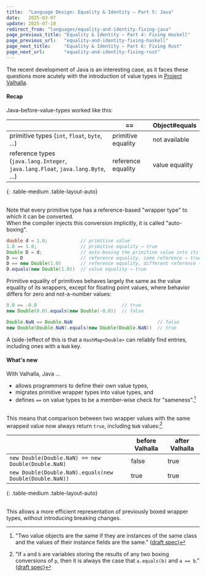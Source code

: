 ```yaml
---
title:  "Language Design: Equality & Identity – Part 5: Java"
date:   2025-03-07
update: 2025-07-10
redirect_from: "languages/equality-and-identity-fixing-java"
page_previous_title: "Equality & Identity – Part 4: Fixing Haskell"
page_previous_url:   "equality-and-identity-fixing-haskell"
page_next_title:     "Equality & Identity – Part 6: Fixing Rust"
page_next_url:       "equality-and-identity-fixing-rust"
---
```


The recent development of Java is an interesting case, as it faces these questions more acutely with the introduction
of value types in [Project Valhalla](https://en.wikipedia.org/wiki/Project_Valhalla_(Java_language)).

#### Recap

Java-before-value-types worked like this:

|                                                                                 | ==                 | Object#equals  |
|---------------------------------------------------------------------------------|--------------------|----------------|
| primitive types (`int`, `float`, `byte`, ...)                                   | primitive equality | not available  |
| reference types (`java.lang.Integer`, `java.lang.Float`, `java.lang.Byte`, ...) | reference equality | value equality |
{: .table-medium .table-layout-auto}

\
Note that every primitive type has a reference-based "wrapper type" to which it can be converted.  
When the compiler injects this conversion implicitly, it is called "auto-boxing".

```java
double d = 1.0;            // primitive value
1.0 == 1.0;                // primitive equality → true
Double D = d;              // auto-boxing the primitive value into its wrapper type
D == D                     // reference equality, same reference → true
D == new Double(1.0)       // reference equality, different reference → false
D.equals(new Double(1.0))  // value equality → true
```

Primitive equality of primitives behaves largely the same as the value equality of its wrappers,
except for floating point values, where behavior differs for zero and not-a-number values:

```java
0.0 == -0.0                               // true
new Double(0.0).equals(new Double(-0.0))  // false

Double.NaN == Double.NaN                               // false
new Double(Double.NaN).equals(new Double(Double.NaN))  // true
```

A (side-)effect of this is that a `HashMap<Double>` can reliably find entries, including ones with a `NaN` key.

#### What's new

With Valhalla, Java ...

- allows programmers to define their own value types,
- migrates primitive wrapper types into value types, and
- defines `==` on value types to be a member-wise check for "sameness".[^1]

\
This means that comparison between two wrapper values with the same wrapped value now always return `true`, including `NaN` values:[^2]


|                                                         | before Valhalla | after Valhalla |
|---------------------------------------------------------|-----------------|----------------|
| `new Double(Double.NaN) == new Double(Double.NaN)`      | false           | true           |
| `new Double(Double.NaN).equals(new Double(Double.NaN))` | true            | true           |
{: .table-medium .table-layout-auto}

\
This allows a more efficient representation of previously boxed wrapper types, without introducing breaking changes.

[^1]: "Two value objects are the same if they are instances of the same class and the values of their instance fields are the same."
    ([draft spec](https://cr.openjdk.org/~dlsmith/jep401/jep401-20250409/specs/value-objects-jls.html#jls-4.3.1))

[^2]: "If `a` and `b` are variables storing the results of any two boxing conversions of `p`, then it is always the case that `a.equals(b)` and `a == b`."
    ([draft spec](https://cr.openjdk.org/~dlsmith/jep401/jep401-20250118/specs/value-objects-jls.html#jls-5.1.7))
